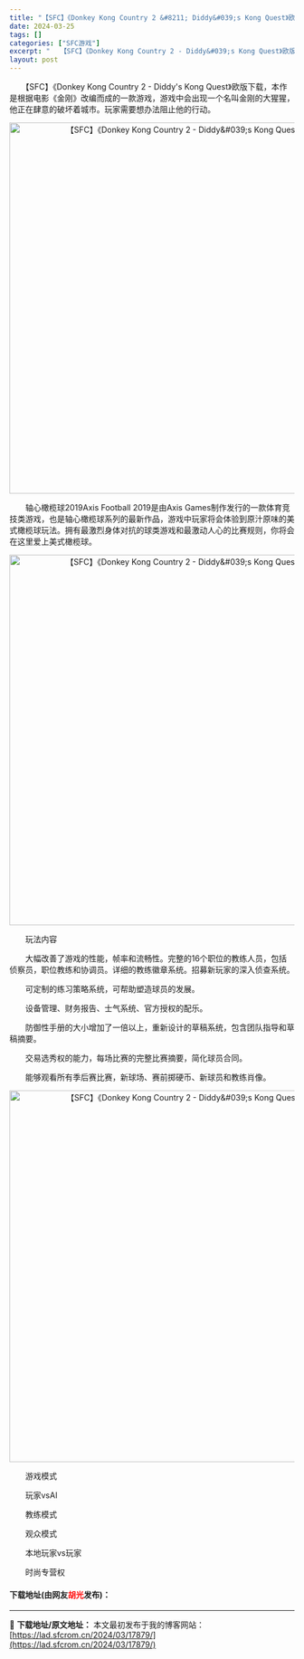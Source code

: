```yaml
---
title: "【SFC】《Donkey Kong Country 2 &#8211; Diddy&#039;s Kong Quest》欧版下载"
date: 2024-03-25
tags: []
categories: ["SFC游戏"]
excerpt: "　　【SFC】《Donkey Kong Country 2 - Diddy&#039;s Kong Quest》欧版下载，本作是根据电影《金刚》改编而成的一款游戏，游戏中会出现一个名叫金刚的大猩猩，他正在肆意的破坏着城市。玩家需要想办法阻止他的行动。 　　轴心橄榄球2019Axis Football &hellip;"
layout: post
---
```


 <p>　　【SFC】《Donkey Kong Country 2 - Diddy&#39;s Kong Quest》欧版下载，本作是根据电影《金刚》改编而成的一款游戏，游戏中会出现一个名叫金刚的大猩猩，他正在肆意的破坏着城市。玩家需要想办法阻止他的行动。</p> <p align="center"><img align="" border="0" src="https://lad.sfcrom.cn/wp-content/uploads/2024/03/20240324_6600b4c7cfd79.png" width="656" alt="【SFC】《Donkey Kong Country 2 - Diddy&amp;#039;s Kong Quest》欧版下载" /></p> <p>　　轴心橄榄球2019Axis Football 2019是由Axis Games制作发行的一款体育竞技类游戏，也是轴心橄榄球系列的最新作品，游戏中玩家将会体验到原汁原味的美式橄榄球玩法。拥有最激烈身体对抗的球类游戏和最激动人心的比赛规则，你将会在这里爱上美式橄榄球。</p> <p align="center"><img align="" border="0" src="https://lad.sfcrom.cn/wp-content/uploads/2024/03/20240324_6600b4c9aa680.png" width="655" alt="【SFC】《Donkey Kong Country 2 - Diddy&amp;#039;s Kong Quest》欧版下载" /></p> <p>　　玩法内容</p> <p>　　大幅改善了游戏的性能，帧率和流畅性。完整的16个职位的教练人员，包括侦察员，职位教练和协调员。详细的教练徽章系统。招募新玩家的深入侦查系统。</p> <p>　　可定制的练习策略系统，可帮助塑造球员的发展。</p> <p>　　设备管理、财务报告、士气系统、官方授权的配乐。</p> <p>　　防御性手册的大小增加了一倍以上，重新设计的草稿系统，包含团队指导和草稿摘要。</p> <p>　　交易选秀权的能力，每场比赛的完整比赛摘要，简化球员合同。</p> <p>　　能够观看所有季后赛比赛，新球场、赛前掷硬币、新球员和教练肖像。</p> <p align="center"><img align="" border="0" src="https://lad.sfcrom.cn/wp-content/uploads/2024/03/20240324_6600b4cb460f7.png" width="657" alt="【SFC】《Donkey Kong Country 2 - Diddy&amp;#039;s Kong Quest》欧版下载" /></p> <p>　　游戏模式</p> <p>　　玩家vsAI</p> <p>　　教练模式</p> <p>　　观众模式</p> <p>　　本地玩家vs玩家</p> <p>　　时尚专营权</p> <p><h4>下载地址(由网友<font color="red">胡光</font>发布)：</h4></p> 

---
📖 **下载地址/原文地址：** 本文最初发布于我的博客网站：[https://lad.sfcrom.cn/2024/03/17879/](https://lad.sfcrom.cn/2024/03/17879/)
